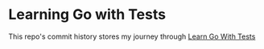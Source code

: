 # Learning Go with Tests

This repo's commit history stores my journey through [Learn Go With Tests](https://quii.gitbook.io/learn-go-with-tests/)
